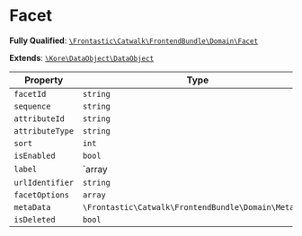 #  Facet

**Fully Qualified**: [`\Frontastic\Catwalk\FrontendBundle\Domain\Facet`](../../../../src/php/FrontendBundle/Domain/Facet.php)

**Extends**: [`\Kore\DataObject\DataObject`](https://github.com/kore/DataObject)

Property|Type|Default|Description
--------|----|-------|-----------
`facetId`|`string`||
`sequence`|`string`||
`attributeId`|`string`||
`attributeType`|`string`||
`sort`|`int`|`-1`|
`isEnabled`|`bool`|`false`|
`label`|`array|null`||Translatable strings or null
`urlIdentifier`|`string`||
`facetOptions`|`array`||
`metaData`|`\Frontastic\Catwalk\FrontendBundle\Domain\MetaData`||
`isDeleted`|`bool`|`false`|

